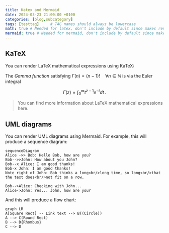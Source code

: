 ```yaml
---
title: Katex and Mermaid
date: 2024-03-23 21:00:00 +0100
categories: [blog,subcategory]
tags: [testtag]     # TAG names should always be lowercase
math: true # Needed for latex, don't include by default since makes rendering a bit slower
mermaid: true # Needed for mermaid, don't include by default since make rendering a bit slower
---
```

## KaTeX
You can render LaTeX mathematical expressions using KaTeX:

The *Gamma function* satisfying $\Gamma(n) = (n-1)!\quad\forall n\in\mathbb N$ is via the Euler integral

$$
\Gamma(z) = \int_0^\infty t^{z-1}e^{-t}dt\,.
$$


> You can find more information about LaTeX mathematical expressions here.

## UML diagrams

You can render UML diagrams using Mermaid. For example, this will produce a sequence diagram:

```mermaid
sequenceDiagram
Alice ->> Bob: Hello Bob, how are you?
Bob-->>John: How about you John?
Bob--x Alice: I am good thanks!
Bob-x John: I am good thanks!
Note right of John: Bob thinks a long<br/>long time, so long<br/>that the text does<br/>not fit on a row.
                                                                                                                                                                                                                   
Bob-->Alice: Checking with John...                                                                                                                                                                                 
Alice->John: Yes... John, how are you?                                                                                                                                                                             
```                                                                                                                                                                                                                
                                                                                                                                                                                                                   
And this will produce a flow chart:                                                                                                                                                                                
                                                                                                                                                                                                                   
```mermaid                                                                                                                                                                                                         
graph LR                                                                                                                                                                                                           
A[Square Rect] -- Link text --> B((Circle))                                                                                                                                                                        
A --> C(Round Rect)                                                                                                                                                                                                
B --> D{Rhombus}                                                                                                                                                                                                   
C --> D                                                                                                                                                                                                            
```
